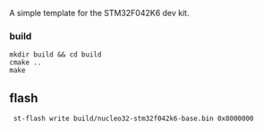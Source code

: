 A simple template for the STM32F042K6 dev kit.

### build

    mkdir build && cd build
    cmake ..
    make

## flash

     st-flash write build/nucleo32-stm32f042k6-base.bin 0x8000000
